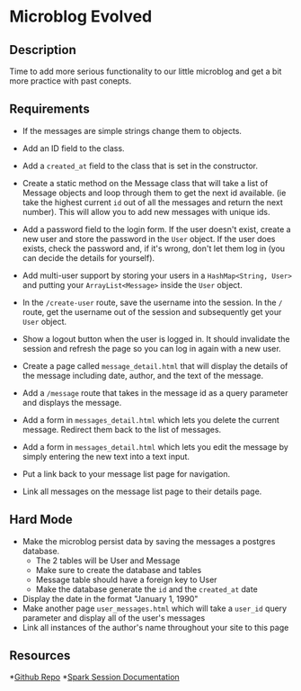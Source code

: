 # Microblog Evolved

## Description

Time to add more serious functionality to our little microblog and get a bit more practice with past conepts.

## Requirements

* If the messages are simple strings change them to objects.
* Add an ID field to the class.
* Add a `created_at` field to the class that is set in the constructor.
* Create a static method on the Message class that will take a list of Message objects and loop through them to get the next id available. (ie take the highest current `id` out of all the messages and return the next number).  This will allow you to add new messages with unique ids. 

* Add a password field to the login form. If the user doesn't exist, create a new user and store the password in the `User` object. If the user does exists, check the password and, if it's wrong, don't let them log in (you can decide the details for yourself).
* Add multi-user support by storing your users in a `HashMap<String, User>` and putting your `ArrayList<Message>` inside the `User` object.
* In the `/create-user` route, save the username into the session. In the `/` route, get the username out of the session and subsequently get your `User` object.
* Show a logout button when the user is logged in. It should invalidate the session and refresh the page so you can log in again with a new user.

* Create a page called `message_detail.html` that will display the details of the message including date, author, and the text of the message.
* Add a `/message` route that takes in the message id as a query parameter and displays the message.
* Add a form in `messages_detail.html` which lets you delete the current message.  Redirect them back to the list of messages. 
* Add a form in `messages_detail.html` which lets you edit the message by simply entering the new text into a text input. 
* Put a link back to your message list page for navigation.
* Link all messages on the message list page to their details page.

## Hard Mode
* Make the microblog persist data by saving the messages a postgres database.
    * The 2 tables will be User and Message
    * Make sure to create the database and tables
    * Message table should have a foreign key to User
    * Make the database generate the `id` and the `created_at` date
* Display the date in the format "January 1, 1990"
* Make another page `user_messages.html` which will take a `user_id` query parameter and display all of the user's messages
* Link all instances of the author's name throughout your site to this page

## Resources
*[Github Repo](https://github.com/tiy-lv-java-2016-11/microblog-evolved)
*[Spark Session Documentation](http://sparkjava.com/documentation.html#sessions)
